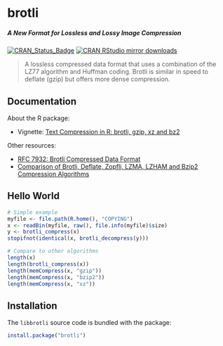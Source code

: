 # brotli

##### *A New Format for Lossless and Lossy Image Compression*

[![CRAN_Status_Badge](http://www.r-pkg.org/badges/version/brotli)](http://cran.r-project.org/package=brotli)
[![CRAN RStudio mirror downloads](http://cranlogs.r-pkg.org/badges/brotli)](https://cran.r-project.org/package=brotli)

> A lossless compressed data format that uses a combination of the
  LZ77 algorithm and Huffman coding. Brotli is similar in speed to deflate (gzip)
  but offers more dense compression.

## Documentation

About the R package:

 - Vignette: [Text Compression in R: brotli, gzip, xz and bz2](https://cran.r-project.org/web/packages/brotli/vignettes/benchmarks.html)

Other resources:

 - [RFC 7932: Brotli Compressed Data Format](https://www.rfc-editor.org/rfc/rfc7932)
 - [Comparison of Brotli, Deflate, Zopfli, LZMA, LZHAM and Bzip2 Compression Algorithms](https://cran.r-project.org/web/packages/brotli/vignettes/brotli-2015-09-22.pdf)

## Hello World

```r
# Simple example
myfile <- file.path(R.home(), "COPYING")
x <- readBin(myfile, raw(), file.info(myfile)$size)
y <- brotli_compress(x)
stopifnot(identical(x, brotli_decompress(y)))

# Compare to other algorithms
length(x)
length(brotli_compress(x))
length(memCompress(x, "gzip"))
length(memCompress(x, "bzip2"))
length(memCompress(x, "xz"))

```

## Installation

The `libbrotli` source code is bundled with the package:

```r
install.package("brotli")
```
